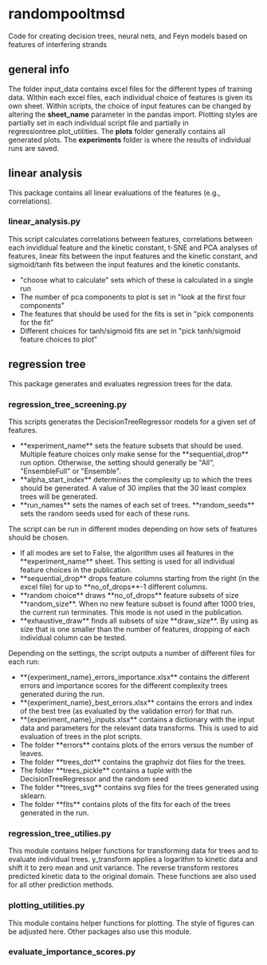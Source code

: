 # randompooltmsd
Code for creating decision trees, neural nets, and Feyn models based on features of interfering strands

## general info
The folder input_data contains excel files for the different types of training data. Within each excel files, each individual choice of features is given its own sheet. Within scripts, the choice of input features can be changed by altering the **sheet_name** parameter in the pandas import.
Plotting styles are partially set in each individual script file and partially in regressiontree.plot_utilities.
The **plots** folder generally contains all generated plots.
The **experiments** folder is where the results of individual runs are saved.

## linear analysis
This package contains all linear evaluations of the features (e.g., correlations).

### linear_analysis.py
This script calculates correlations between features, correlations between each invididual feature and the kinetic constant, t-SNE and PCA analyses of features, linear fits between the input features and the kinetic constant, and sigmoid/tanh fits between the input features and the kinetic constants.
<ul>
<li>"choose what to calculate" sets which of these is calculated in a single run</li>
<li>The number of pca components to plot is set in "look at the first four components"</li>
<li>The features that should be used for the fits is set in "pick components for the fit"</li>
<li>Different choices for tanh/sigmoid fits are set in "pick tanh/sigmoid feature choices to plot"</li>
</ul>

## regression tree
This package generates and evaluates regression trees for the data.

### regression_tree_screening.py
This scripts generates the DecisionTreeRegressor models for a given set of features. 
<ul>
<li>**experiment_name** sets the feature subsets that should be used. Multiple feature choices only make sense for the **sequential_drop** run option. Otherwise, the setting should generally be "All", "EnsembleFull" or "Ensemble".</li>
<li>**alpha_start_index** determines the complexity up to which the trees should be generated. A value of 30 implies that the 30 least complex trees will be generated.</li>
<li>**run_names** sets the names of each set of trees. **random_seeds** sets the random seeds used for each of these runs.</li>
</ul>

The script can be run in different modes depending on how sets of features should be chosen.
<ul>
<li>If all modes are set to False, the algorithm uses all features in the **experiment_name** sheet. This setting is used for all individual feature choices in the publication.</li>
<li>**sequential_drop** drops feature columns starting from the right (in the excel file) for up to **no_of_drops**-1 different columns.</li>
<li>**random choice** draws **no_of_drops** feature subsets of size **random_size**. When no new feature subset is found after 1000 tries, the current run terminates. This mode is not used in the publication.</li>
<li>**exhaustive_draw** finds all subsets of size **draw_size**. By using as size that is one smaller than the number of features, dropping of each individual column can be tested.</li>
</ul>

Depending on the settings, the script outputs a number of different files for each run:
<ul>
<li>**{experiment_name}_errors_importance.xlsx** contains the different errors and importance scores for the different complexity trees generated during the run.</li>
<li>**{experiment_name}_best_errors.xlsx** contains the errors and index of the best tree (as evaluated by the validation error) for that run.</li>
<li>**{experiment_name}_inputs.xlsx** contains a dictionary with the input data and parameters for the relevant data transforms. This is used to aid evaluation of trees in the plot scripts.</li>
<li>The folder **errors** contains plots of the errors versus the number of leaves.</li>
<li>The folder **trees_dot** contains the graphviz dot files for the trees.</li>
<li>The folder **trees_pickle** contains a tuple with the DecisionTreeRegressor and the random seed</li>
<li>The folder **trees_svg** contains svg files for the trees generated using sklearn.</li>
<li>The folder **fits** contains plots of the fits for each of the trees generated in the run.</li>
</ul>

### regression_tree_utilies.py
This module contains helper functions for transforming data for trees and to evaluate individual trees.
y_transform applies a logarithm to kinetic data and shift it to zero mean and unit variance. The reverse transform restores predicted kinetic data to the original domain. These functions are also used for all other prediction methods.

### plotting_utilities.py
This module contains helper functions for plotting. The style of figures can be adjusted here. Other packages also use this module.

### evaluate_importance_scores.py

